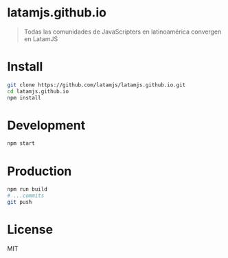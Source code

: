 # latamjs.github.io

> Todas las comunidades de JavaScripters en latinoamérica convergen en LatamJS

# Install

```bash
git clone https://github.com/latamjs/latamjs.github.io.git
cd latamjs.github.io
npm install
```

# Development

```bash
npm start
```

# Production

```bash
npm run build
# ...commits
git push
```

# License

MIT
